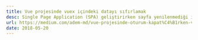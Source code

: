 ```yaml
---
title: Vue projesinde vuex içindeki datayı sıfırlamak
desc: Single Page Application (SPA) geliştirirken sayfa yenilenmediği için bütün datayı yönetmek zorundasınız. Hal böyle olunca login/logout işlemlerinde genelde store’da çıkış yapmış kullanıcının bilgilerini unutabiliyoruz.
url: https://medium.com/adem-md/vue-projesinde-oturum-kapat%C4%B1rken-vuex-i%C3%A7indeki-datay%C4%B1-s%C4%B1f%C4%B1rlamak-5e0fa90fd57e
date: 2018-05-20
---
```

